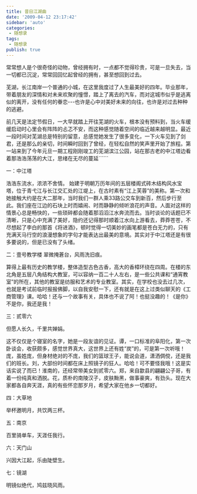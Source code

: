 ```yaml
---
title: 昔日江湖曲   
date: '2009-04-12 23:17:42'
sidebar: 'auto'
categories:
 - 随想录
tags:
 - 随想录
publish: true
---
```


常常想人是个很奇怪的动物，曾经拥有时，一点都不觉得珍贵，可是一旦失去，当一切都已沉淀，常常回回忆起曾经的拥有，甚至想回到过去。

芜湖，长江南岸一个普通的小城，在这里我度过了人生最美好的四年。毕业那年，带着朋友的深情和对未来欢聚的憧憬，踏上了离去的汽车，而对这城市似乎是逃离似的离开，没有任何的眷恋---也许是心中对美好未来的向往，也许是对过去种种的逃避。

前几天是法定节假日，一大早就踏上开往芜湖的火车，根本没有预料到，当火车缓缓启动时心里会有阵阵的忐忑不安，而这种感觉随着空间的临近越来越明显。最近一段时间对芜湖总是特别的留意，总感觉她发生了很多变化，一下火车见到了剑君，还是那么的亲切，时间瞬时回到了曾经，在轻松自然的笑声里开始了旅程。第一站来到了今年元旦一期工程刚刚竣工的芜湖滨江公园，站在那古老的中江塔边看着那浩浩荡荡的大江，思绪在无尽的蔓延``````

一：中江塔

浩浩东流水，浓浓不舍情。
始建于明朝万历年间的五层楼阁式砖木结构风水宝塔，位于青弋江与长江交汇处的江堤上，在古时素有“江上芙蓉”的美称。第一次和她接触大约是在大二那年，当时我们一群人乘33路公交车到新百，然后步行至此。我们座在江边的石块上时而嬉闹、时而静静的倾听浪花的声音。人面对这样的情景心总是畅快的，一些琐碎都会随着那滔滔江水奔流而去。当时谈论的话题已不清晰，只是心中充满了美好，隐约还记得那时顺着江水向上游看去，莽莽苍苍，不尽想起了李白的那首《将进酒》，顿时觉得一切美妙的画笔都是苍白无力的，只有充满天马行空的浪漫想象的字句才能表达出最美的意境。其实对于中江塔还是有很多要说的，但是已没有了头绪。

二：壹号教学楼
翠微掩蒼台，风雨洗旧痕。

算得上最有历史的教学楼，整体造型古色古香，高大的香樟环绕在四周。在楼的东北角是五层八角结构大教室，可以容纳一百二十人左右，是一些公共课和“通宵教室”的所在，其他的教室是纺服和艺术的专业教室。其实，在学校也没去过几次，也就是考试前临时报报佛脚，以自我安慰一下，还有就是在这上过类似聊天的《工商管理》课。哈哈！还与一个故事有关，具体也不说了阿！也挺没趣的！《是你》不是你，我还是我！

三：贰零六

但愿人长久，千里共婵娟。

这不仅仅是个寝室的名字，她是一段友谊的见证。谭，一口标准的阜阳化，第一次卧谈会，收获颇多，感觉世界真大，这世界上还有姓“炭”的，可是第一次听哦！庞，虽姓庞，但身材绝对的不庞，我们的篮球王子，能说会道，潇洒倜傥，还是我们的班长。刘，大部份时间都在床上照镜子的狂人。哈哈！可不要怪我哦！这是实话实说了而已！淮南的，还经常带美女到贰零六。郑，来自歙县的翩翩公子哥，有着一份纯真和洒脱。花，质朴的南陵汉子，皮肤黝黑，做事豪爽，有劲头。现在大家都各自奔天涯，真的有些怀恋那岁月，希望大家在他乡一切都好。

四：大草地

举杯邀明月，共饮两三杯。

五：南京

百里骑单车，天涯任我行。

六：天门山

兴因大江起，乐由陡壁生。

七：镜湖

明镜似绝代，鸠兹晓风雨。
